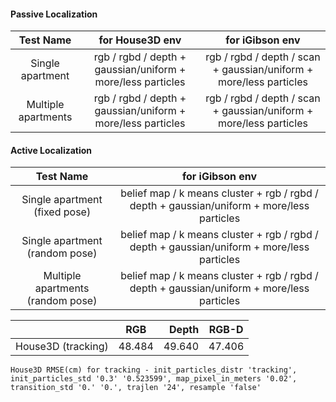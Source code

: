 #### Passive Localization

| Test Name |  for House3D env | for iGibson env|
|:---------:|:----------------:|:--------------:|
| Single apartment | rgb / rgbd / depth + gaussian/uniform + more/less particles | rgb / rgbd / depth / scan + gaussian/uniform + more/less particles |
| Multiple apartments | rgb / rgbd / depth + gaussian/uniform + more/less particles| rgb / rgbd / depth / scan + gaussian/uniform + more/less particles |

#### Active Localization

| Test Name | for iGibson env|
|:---------:|:--------------:|
| Single apartment (fixed pose) | belief map / k means cluster + rgb / rgbd / depth + gaussian/uniform + more/less particles |
| Single apartment (random pose) | belief map / k means cluster + rgb / rgbd / depth + gaussian/uniform + more/less particles |
| Multiple apartments (random pose) |belief map / k means cluster + rgb / rgbd / depth + gaussian/uniform + more/less particles |


|                       |     RGB    |    Depth  |    RGB-D   |
|:---------------------:|:----------:|----------:|:----------:|
|  House3D (tracking)   |   48.484   |   49.640  |   47.406   |
```
House3D RMSE(cm) for tracking - init_particles_distr 'tracking', init_particles_std '0.3' '0.523599', map_pixel_in_meters '0.02', transition_std '0.' '0.', trajlen '24', resample 'false'
```
